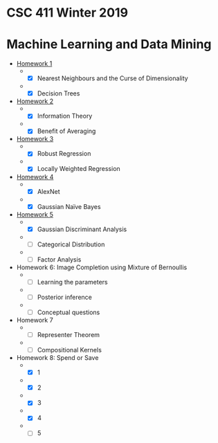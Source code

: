 # CSC 411 Winter 2019
# Machine Learning and Data Mining


- [Homework 1](./hw1)
    - - [x] Nearest Neighbours and the Curse of Dimensionality
    - - [x] Decision Trees
- [Homework 2](./hw2)
    - - [x] Information Theory
    - - [x] Benefit of Averaging
- [Homework 3](./hw3)
    - - [x] Robust Regression
    - - [x] Locally Weighted Regression
- [Homework 4](./hw4)
    - - [x] AlexNet
    - - [x] Gaussian Naı̈ve Bayes
- [Homework 5](./hw5)
    - - [x] Gaussian Discriminant Analysis
    - - [ ] Categorical Distribution
    - - [ ] Factor Analysis
- Homework 6: Image Completion using Mixture of Bernoullis
    - - [ ] Learning the parameters
    - - [ ] Posterior inference 
    - - [ ] Conceptual questions
- Homework 7
    - - [ ] Representer Theorem
    - - [ ] Compositional Kernels
- Homework 8: Spend or Save
    - - [x] 1
    - - [x] 2
    - - [x] 3
    - - [x] 4
    - - [ ] 5
